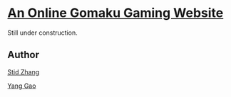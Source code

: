 # [An Online Gomaku Gaming Website](https://gomaku.herokuapp.com/)

Still under construction.

## Author

[Stid Zhang](https://github.com/StidZhang)

[Yang Gao](https://github.com/criyle)
